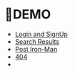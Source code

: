 # 🔗DEMO

 - [Login and SignUp ](https://demo-ud.netlify.app/)
 - [Search Results](https://demo-ud.netlify.app/search-results.html)
 - [Post Iron-Man](https://demo-ud.netlify.app/iron-man-2008.html/)
 - [404](https://demo-ud.netlify.app/404.html/)
 - 
